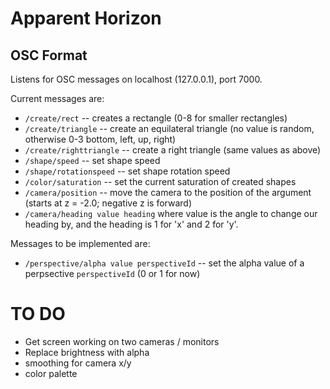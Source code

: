 # Apparent Horizon


## OSC Format
Listens for OSC messages on localhost (127.0.0.1), port 7000.

Current messages are:

- `/create/rect` -- creates a rectangle (0-8 for smaller rectangles)
- `/create/triangle` -- create an equilateral triangle (no value is random, otherwise 0-3 bottom, left, up, right)
- `/create/righttriangle` -- create a right triangle (same values as above)
- `/shape/speed` -- set shape speed
- `/shape/rotationspeed` -- set shape rotation speed
- `/color/saturation` -- set the current saturation of created shapes
- `/camera/position` -- move the camera to the position of the argument (starts at z = -2.0; negative z is forward)
- `/camera/heading value heading` where value is the angle to change our heading by, and the heading is 1 for 'x' and 2
  for 'y'.

Messages to be implemented are:
- `/perspective/alpha value perspectiveId` -- set the alpha value of a perpsective `perspectiveId` (0 or 1 for now)

# TO DO
- Get screen working on two cameras / monitors
- Replace brightness with alpha
- smoothing for camera x/y
- color palette
